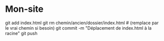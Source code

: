 # Mon-site
   git add index.html
   git rm chemin/ancien/dossier/index.html  # (remplace par le vrai chemin si besoin)
   git commit -m "Déplacement de index.html à la racine"
   git push
   
